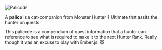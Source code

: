 ![Palicode](http://i.imgur.com/RQPKWNj.jpg)

A **palico** is a cat-companion from Monster Hunter 4 Ultimate that assits the hunter on quests.

This palicode is a compendium of quest information that a hunter can reference to see what is required to make it to the next Hunter Rank. Really though it was an excuse to play with Ember.js. :smile_cat:
